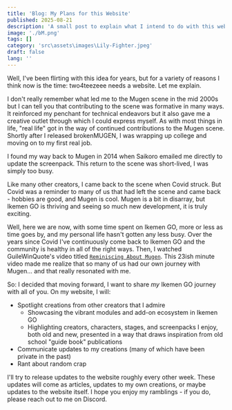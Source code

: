 ```yaml
---
title: 'Blog: My Plans for this Website'
published: 2025-08-21
description: 'A small post to explain what I intend to do with this website.'
image: './bM.png'
tags: []
category: 'src\assets\images\Lily-Fighter.jpeg'
draft: false 
lang: ''
---
```


Well, I've been flirting with this idea for years, but for a variety of reasons I think now is the time: two4teezeee needs a website.
Let me explain.

I don't really remember what led me to the Mugen scene in the mid 2000s but I can tell you that contributing to the scene was formative in many ways.
It reinforced my penchant for technical endeavors but it also gave me a creative outlet through which I could express myself.
As with most things in life, "real life" got in the way of continued contributions to the Mugen scene. 
Shortly after I released brokenMUGEN, I was wrapping up college and moving on to my first real job.

I found my way back to Mugen in 2014 when Saikoro emailed me directly to update the screenpack. 
This return to the scene was short-lived, I was simply too busy.

Like many other creators, I came back to the scene when Covid struck.
But Covid was a reminder to many of us that had left the scene and came back - hobbies are good, and Mugen is cool.
Mugen is a bit in disarray, but Ikemen GO is thriving and seeing so much new development, it is truly exciting.

Well, here we are now, with some time spent on Ikemen GO, more or less as time goes by, and my personal life hasn't gotten any less busy.
Over the years since Covid I've continuously come back to Ikemen GO and the community is healthy in all of the right ways.
Then, I watched GuileWinQuote's video titled [`Reminiscing About Mugen`](https://www.youtube.com/watch?v=kIP4pNMp1lE&pp=ygULZ3VpbGUgbXVnZW4%3D).
This 23ish minute video made me realize that so many of us had our own journey with Mugen... and that really resonated with me.

So: I decided that moving forward, I want to share *my* Ikemen GO journey with all of you.
On my website, I will:
- Spotlight creations from other creators that I admire
    - Showcasing the vibrant modules and add-on ecosystem in Ikemen GO
    - Highlighting creators, characters, stages, and screenpacks I enjoy, both old and new, presented in a way that draws inspiration from old school "guide book" publications
- Communicate updates to my creations (many of which have been private in the past)
- Rant about random crap

I'll try to release updates to the website roughly every other week.
These updates will come as articles, updates to my own creations, or maybe updates to the website itself.
I hope you enjoy my ramblings - if you do, please reach out to me on Discord.